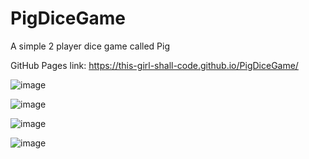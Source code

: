 # PigDiceGame
A simple 2 player dice game called Pig

GitHub Pages link: https://this-girl-shall-code.github.io/PigDiceGame/

![image](https://github.com/this-girl-shall-code/PigDiceGame/assets/141769052/423a2938-c9ea-4edf-8916-3ec67e931cea)

![image](https://github.com/this-girl-shall-code/PigDiceGame/assets/141769052/dd1ff99c-e63a-4c8d-82f3-9804f8d24001)

![image](https://github.com/this-girl-shall-code/PigDiceGame/assets/141769052/68690909-0a07-4b83-bfe8-733be9025ca9)

![image](https://github.com/this-girl-shall-code/PigDiceGame/assets/141769052/abc123f2-3798-433e-994f-6d6f8fb65395)

